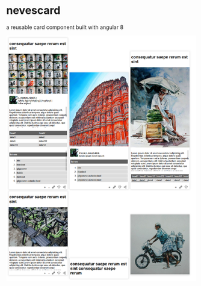 # nevescard
a reusable card component built with angular 8

![nevescard app screenshot ](https://raw.githubusercontent.com/SagarMajumdar/nevescard/master/screenshot/Screenshot_2019-12-23%20nevescard.png)

